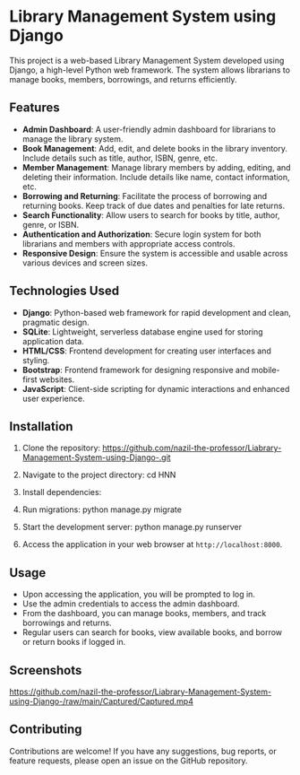 # Library Management System using Django

This project is a web-based Library Management System developed using Django, a high-level Python web framework. The system allows librarians to manage books, members, borrowings, and returns efficiently.
 
## Features
 
- **Admin Dashboard**: A user-friendly admin dashboard for librarians to manage the library system.  
- **Book Management**: Add, edit, and delete books in the library inventory. Include details such as title, author,  ISBN, genre, etc.
- **Member Management**: Manage library members by adding, editing, and deleting their information. Include details like name, contact information, etc.
- **Borrowing and Returning**: Facilitate the process of borrowing and returning books. Keep track of due dates and penalties for late returns.
- **Search Functionality**: Allow users to search for books by title, author, genre, or ISBN.
- **Authentication and Authorization**: Secure login system for both librarians and members with appropriate access controls.
- **Responsive Design**: Ensure the system is accessible and usable across various devices and screen sizes.

## Technologies Used

- **Django**: Python-based web framework for rapid development and clean, pragmatic design.
- **SQLite**: Lightweight, serverless database engine used for storing application data.
- **HTML/CSS**: Frontend development for creating user interfaces and styling.
- **Bootstrap**: Frontend framework for designing responsive and mobile-first websites.
- **JavaScript**: Client-side scripting for dynamic interactions and enhanced user experience.

## Installation

1. Clone the repository:
https://github.com/nazil-the-professor/Liabrary-Management-System-using-Django-.git


2. Navigate to the project directory:
cd HNN


3. Install dependencies:


4. Run migrations:
python manage.py migrate


5. Start the development server:
python manage.py runserver

6. Access the application in your web browser at `http://localhost:8000`.

## Usage

- Upon accessing the application, you will be prompted to log in.
- Use the admin credentials to access the admin dashboard.
- From the dashboard, you can manage books, members, and track borrowings and returns.
- Regular users can search for books, view available books, and borrow or return books if logged in.


## Screenshots

https://github.com/nazil-the-professor/Liabrary-Management-System-using-Django-/raw/main/Captured/Captured.mp4


## Contributing

Contributions are welcome! If you have any suggestions, bug reports, or feature requests, please open an issue on the GitHub repository.



